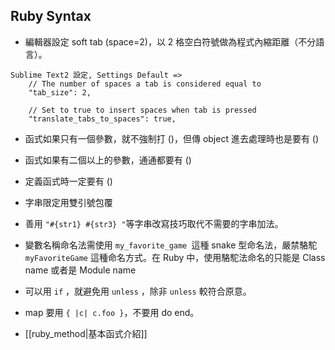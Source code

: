 ## Ruby Syntax

* 編輯器設定 soft tab (space=2)，以 2 格空白符號做為程式內縮距離（不分語言）。

```
Sublime Text2 設定, Settings Default => 
    // The number of spaces a tab is considered equal to
    "tab_size": 2,

    // Set to true to insert spaces when tab is pressed
    "translate_tabs_to_spaces": true,
```

* 函式如果只有一個參數，就不強制打 ()，但傳 object 進去處理時也是要有 () 
* 函式如果有二個以上的參數，通通都要有 ()  
* 定義函式時一定要有 ()
* 字串限定用雙引號包覆
* 善用 `"#{str1} #{str3} "`等字串改寫技巧取代不需要的字串加法。
* 變數名稱命名法需使用  `my_favorite_game `這種 snake 型命名法，嚴禁駱駝 `myFavoriteGame` 這種命名方式。在 Ruby 中，使用駱駝法命名的只能是 Class name 或者是 Module name

* 可以用 `if` ，就避免用 `unless` ，除非 `unless` 較符合原意。
* map 要用 `{ |c| c.foo }`，不要用 do end。

* [[ruby_method|基本函式介紹]]